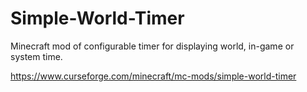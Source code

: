 # Simple-World-Timer
Minecraft mod of configurable timer for displaying world, in-game or system time.

https://www.curseforge.com/minecraft/mc-mods/simple-world-timer
